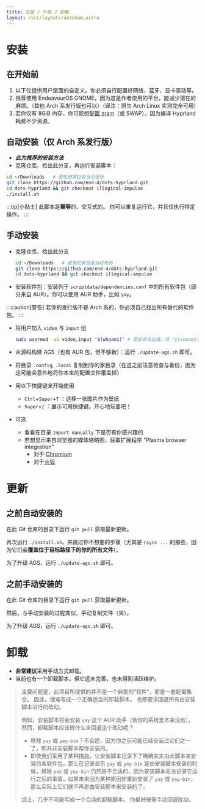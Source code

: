```yaml
---
title: 安装 / 升级 / 卸载
layout: /src/layouts/autonum.astro
---
```


# 安装
## 在开始前
1. 以下仅提供用户层面的自定义。你必须自行配置好网络、蓝牙、显卡驱动等。
2. 推荐使用 EndeavourOS GNOME，因为这是作者使用的平台，能减少潜在的麻烦。（其他 Arch 系发行版也可以）（译注：原生 Arch Linux 实测完全可用）
3. 若你仅有 8GiB 内存，你可能想[配置 zram](https://forum.endeavouros.com/t/enabling-zram-in-endeavouros/37746)（或 SWAP），因为编译 Hyprland 耗费不少资源。

## 自动安装（仅 Arch 系发行版）
- _**此为推荐的安装方法**_
- 克隆仓库、检出此分支，再运行安装脚本：
```bash
cd ~/Downloads   # 避免把家目录当垃圾场
git clone https://github.com/end-4/dots-hyprland.git
cd dots-hyprland && git checkout illogical-impulse
./install.sh
```
:::tip[小贴士]
此脚本是**幂等**的、交互式的。
你可以重复运行它，并且仅执行特定操作。
:::

## 手动安装

- 克隆仓库、检出此分支
  ```bash
  cd ~/Downloads   # 避免把家目录当垃圾场
  git clone https://github.com/end-4/dots-hyprland.git
  cd dots-hyprland && git checkout illogical-impulse
  ```
- 安装软件包：安装列于 `scriptdata/dependencies.conf` 中的所有软件包（部分来自 AUR）。你可以使用 AUR 助手，比如 `yay`。

:::caution[警告]
若你的发行版不是 Arch 系的，你必须自己找出所有替代的软件包。
:::

- 将用户加入 `video` 与 `input` 组
  ```bash
  sudo usermod -aG video,input "$(whoami)" # 若此命令出错，将 "$(whoami)" 替换为你的用户名
  ```
- 从源码构建 AGS（也有 AUR 包，但不够新）：运行 `./update-ags.sh` 即可。
- 将目录 `.config`, `.local` 复制到你的家目录（在这之前注意检查与备份，因为这可能会意外地将你本来的配置文件覆盖掉）

- 用以下快捷键来开始使用
  - `Ctrl`+`Super`+`T` ：选择一张图片作为壁纸
  - `Super`+`/` ：展示可用快捷键。开心地玩耍吧！


- 可选
  - 看看在目录 `Import manually` 下是否有你感兴趣的
  - 若想显示来自浏览器的媒体缩略图，获取扩展程序 "Plasma browser integration"
    - 对于 [Chromium](https://chrome.google.com/webstore/detail/plasma-integration/cimiefiiaegbelhefglklhhakcgmhkai)
    - 对于[火狐](https://addons.mozilla.org/en-US/firefox/addon/plasma-integration/)

# 更新
## 之前自动安装的
在此 Git 仓库的目录下运行 `git pull` 获取最新更新。

再次运行 `./install.sh`，并跳过你不想要的步骤（尤其是 `rsync ...` 的那些，因为它们会**覆盖位于目标路径下的你的所有文件**）。

为了升级 AGS，运行 `./update-ags.sh` 即可。
## 之前手动安装的
在此 Git 仓库的目录下运行 `git pull` 获取最新更新。

然后，与手动安装的过程类似，手动复制文件（夹）。

为了升级 AGS，运行 `./update-ags.sh` 即可。

# 卸载
- **非常建议**采用手动方式卸载。
- 当前也有一个卸载脚本，但它远未完善，也未得到活跃维护。

> 主要问题是，此项目所提供的并不是一个典型的“软件”，而是一套配置集合。
> 因此，很难写成一个正确适当的卸载脚本，
> 也即要求回退所有由安装脚本进行的改动。
> 
> 例如，安装脚本将会安装 `yay` 这个 AUR 助手（若你的系统里本来没有）。
> 然而，卸载脚本应该做什么来回退这个改动呢？
> - 移除 `yay` 或 `yay-bin`？不合适，因为你之前可能已经安装过它们之一了，即并非安装脚本帮你安装的。
> - 即使我们采用了某种措施，让安装脚本记录下了确确实实由此脚本来安装的各软件包，那么在记录显示 `yay` 或 `yay-bin` 是由安装脚本安装的时候，移除 `yay` 或 `yay-bin` 仍然是不合适的，因为安装脚本无法记录它运行之后的事情，如果未来因为某种原因你重新安装了 `yay` 或 `yay-bin`，那么实际上它们就不再是由安装脚本来安装的了。
> 
> 综上，几乎不可能写成一个合适的卸载脚本。
> 你最好按需手动回退改动。
